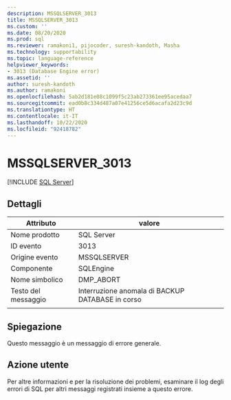 ```yaml
---
description: MSSQLSERVER_3013
title: MSSQLSERVER_3013
ms.custom: ''
ms.date: 08/20/2020
ms.prod: sql
ms.reviewer: ramakoni1, pijocoder, suresh-kandoth, Masha
ms.technology: supportability
ms.topic: language-reference
helpviewer_keywords:
- 3013 (Database Engine error)
ms.assetid: ''
author: suresh-kandoth
ms.author: ramakoni
ms.openlocfilehash: 5ab2d181e08c1099f5c23ab273361ee95acedaa7
ms.sourcegitcommit: ead0b8c334d487a07e41256ce5d6acafa2d23c9d
ms.translationtype: HT
ms.contentlocale: it-IT
ms.lasthandoff: 10/22/2020
ms.locfileid: "92418782"
---
```

# <a name="mssqlserver_3013"></a>MSSQLSERVER_3013
 [!INCLUDE [SQL Server](../../includes/applies-to-version/sqlserver.md)]

## <a name="details"></a>Dettagli

|Attributo|valore|
|---|---|
|Nome prodotto|SQL Server|
|ID evento|3013|
|Origine evento|MSSQLSERVER|
|Componente|SQLEngine|
|Nome simbolico|DMP_ABORT|
|Testo del messaggio|Interruzione anomala di BACKUP DATABASE in corso|
||

## <a name="explanation"></a>Spiegazione

Questo messaggio è un messaggio di errore generale.

## <a name="user-action"></a>Azione utente

Per altre informazioni e per la risoluzione dei problemi, esaminare il log degli errori di SQL per altri messaggi registrati insieme a questo errore.
